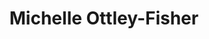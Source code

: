 ---
title: Michelle Ottley-Fisher
redirect_from:
  - /people/michelle-ottley
  - /people/michelle-j-ottley
other_names: 
 - Michelle Ottley
 - Michelle J. Ottley
layout: people
featured_image: 
featured_image_attr: 
featured_image_alt: 
featured_image_caption: 
details:
  Website:
  Facebook:
  Twitter:
  Instagram: 
  LinkedIn: Michelle Ottley-Fisher | michelle-ottley-fisher-19ab9632
  IBDB: 
  IMDb: 
---
